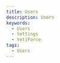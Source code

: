 ```yaml
---
title: Users
description: Users
keywords:
  - Users
  - Settings
  - YetiForce
tags:
  - Users
---
```


